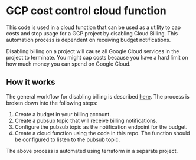 # GCP cost control cloud function

This code is used in a cloud function that can be used as a utility to cap costs and stop usage for a GCP project by disabling Cloud Billing. This automation process is dependent on receiving budget notifications.

Disabling billing on a project will cause all Google Cloud services in the project to terminate. You might cap costs because you have a hard limit on how much money you can spend on Google Cloud. 

## How it works

The general workflow for disabling billing is described [here](https://cloud.google.com/billing/docs/how-to/notify#functions_billing_slack-python). The process is broken down into the following steps:
1. Create a budget in your billing account.
2. Create a pubsup topic that will receive billing notifications.
3. Configure the pubsub topic as the notification endpoint for the budget.
4. Create a cloud function using the code in this repo. The function should be configured to listen to the pubsub topic. 

The above process is automated using terraform in a separate project.


